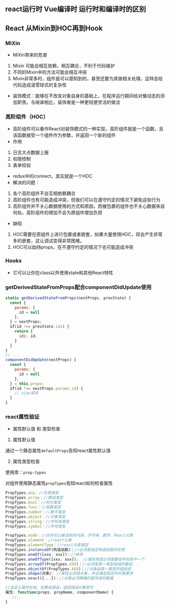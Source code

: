 ## react运行时 Vue编译时  运行时和编译时的区别


## React 从Mixin到HOC再到Hook
### MiXin
- MiXin带来的危害
1. Mixin 可能会相互依赖，相互耦合，不利于代码维护
2. 不同的Mixin中的方法可能会相互冲突
3. Mixin非常多时，组件是可以感知到的，甚至还要为其做相关处理，这样会给代码造成滚雪球式的复杂性

- 装饰模式：能够在不改变对象自身的基础上，在程序运行期间给对像动态的添加职责。与继承相比，装饰者是一种更轻便灵活的做法

### 高阶组件（HOC）
- 高阶组件可以看作React对装饰模式的一种实现，高阶组件就是一个函数，且该函数接受一个组件作为参数，并返回一个新的组件
- 作用
1. 日志大点数据上报
2. 权限控制
3. 表单校验
- redux中的connect，其实就是一个HOC
- 解决的问题：
1. 各个高阶组件不会互相依赖耦合
2. 高阶组件也有可能造成冲突，但我们可以在遵守约定的情况下避免这些行为
3. 高阶组件并不关心数据使用的方式和原因，而被包裹的组件也不关心数据来自何处。高阶组件的增加不会为原组件增加负担
- 缺陷
1. HOC需要在原组件上进行包裹或者嵌套，如果大量使用HOC，将会产生非常多的嵌套，这让调试变得非常困难。
2. HOC可以劫持props，在不遵守约定的情况下也可能造成冲突

### Hooks
- 它可以让你在class以外使用state和其他React特性

### getDerivedStateFromProps配合componentDidUpdate使用
```js 
static getDerivedStateFromProps(nextProps, prevState) {
  const {
    params: {
      id = null
    },
  } = nextProps;
  if(id !== prevState.ids) {
    return {
      ids: id,
    }
  }
}
// ...
componentDidUpdate(nextProps) {
  const {
    params: {
      id = null
    },
  } = this.props;
  if(id !== nextProps.params.id) {
    // ajax请求
  }
}
```

### react属性验证
- 属性默认值 和 类型检查

1. 属性默认值

通过一个静态属性```defaultProps```告知react属性默认值

2. 属性类型检查

使用库：```prop-types```

对组件使用静态属性```propTypes```告知react如何检查属性

```js
PropTypes.any：//任意类型
PropTypes.array：//数组类型
PropTypes.bool：//布尔类型
PropTypes.func：//函数类型
PropTypes.number：//数字类型
PropTypes.object：//对象类型
PropTypes.string：//字符串类型
PropTypes.symbol：//符号类型

PropTypes.node：//任何可以被渲染的内容，字符串、数字、React元素
PropTypes.element：//react元素
PropTypes.elementType：//react元素类型
PropTypes.instanceOf(构造函数)：//必须是指定构造函数的实例
PropTypes.oneOf([xxx, xxx])：//枚举
PropTypes.oneOfType([xxx, xxx]);  //属性类型必须是数组中的其中一个
PropTypes.arrayOf(PropTypes.XXX)：//必须是某一类型组成的数组
PropTypes.objectOf(PropTypes.XXX)：//对象由某一类型的值组成
PropTypes.shape(对象): //属性必须是对象，并且满足指定的对象要求
PropTypes.exact({...})：//对象必须精确匹配传递的数据

//自定义属性检查，如果有错误，返回错误对象即可
属性: function(props, propName, componentName) {
   //...
}
```